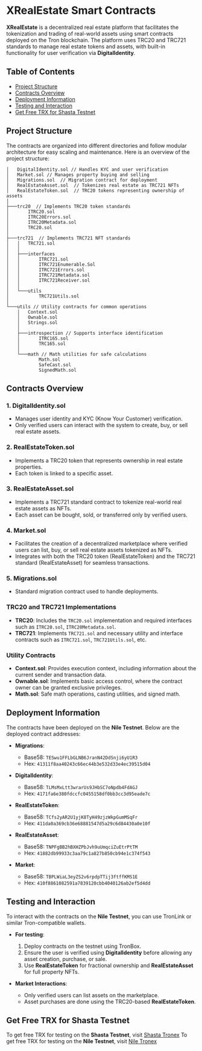 # XRealEstate Smart Contracts

**XRealEstate** is a decentralized real estate platform that facilitates the tokenization and trading of real-world assets using smart contracts deployed on the Tron blockchain. The platform uses TRC20 and TRC721 standards to manage real estate tokens and assets, with built-in functionality for user verification via **DigitalIdentity**.

## Table of Contents

- [Project Structure](#project-structure)
- [Contracts Overview](#contracts-overview)
- [Deployment Information](#deployment-information)
- [Testing and Interaction](#testing-and-interaction)
- [Get Free TRX for Shasta Testnet](#get-free-trx-for-shasta-testnet)

## Project Structure

The contracts are organized into different directories and follow modular architecture for easy scaling and maintenance. Here is an overview of the 
project structure:
```
│   DigitalIdentity.sol // Handles KYC and user verification
│   Market.sol // Manages property buying and selling
│   Migrations.sol  // Migration contract for deployment
│   RealEstateAsset.sol  // Tokenizes real estate as TRC721 NFTs 
│   RealEstateToken.sol  // TRC20 tokens representing ownership of assets
│   
├───trc20  // Implements TRC20 token standards
│       ITRC20.sol
│       ITRC20Errors.sol
│       ITRC20Metadata.sol
│       TRC20.sol
│       
├───trc721  // Implements TRC721 NFT standards
│   │   TRC721.sol
│   │   
│   ├───interfaces
│   │       ITRC721.sol
│   │       ITRC721Enumerable.Sol
│   │       ITRC721Errors.sol
│   │       ITRC721Metadata.sol
│   │       ITRC721Receiver.sol
│   │       
│   └───utils 
│           TRC721Utils.sol
│
└───utils // Utility contracts for common operations
    │   Context.sol
    │   Ownable.sol
    │   Strings.sol
    │   
    ├───introspection // Supports interface identification
    │       ITRC165.sol
    │       TRC165.sol
    │
    └───math // Math utilities for safe calculations
            Math.sol
            SafeCast.sol
            SignedMath.sol
```
## Contracts Overview

### 1. **DigitalIdentity.sol**
   - Manages user identity and KYC (Know Your Customer) verification.
   - Only verified users can interact with the system to create, buy, or sell real estate assets.

### 2. **RealEstateToken.sol**
   - Implements a TRC20 token that represents ownership in real estate properties.
   - Each token is linked to a specific asset.

### 3. **RealEstateAsset.sol**
   - Implements a TRC721 standard contract to tokenize real-world real estate assets as NFTs.
   - Each asset can be bought, sold, or transferred only by verified users.

### 4. **Market.sol**
   - Facilitates the creation of a decentralized marketplace where verified users can list, buy, or sell real estate assets tokenized as NFTs.
   - Integrates with both the TRC20 token (RealEstateToken) and the TRC721 standard (RealEstateAsset) for seamless transactions.

### 5. **Migrations.sol**
   - Standard migration contract used to handle deployments.

### TRC20 and TRC721 Implementations
- **TRC20**: Includes the `TRC20.sol` implementation and required interfaces such as `ITRC20.sol`, `ITRC20Metadata.sol`.
- **TRC721**: Implements `TRC721.sol` and necessary utility and interface contracts such as `ITRC721.sol`, `TRC721Utils.sol`, etc.

### Utility Contracts
- **Context.sol**: Provides execution context, including information about the current sender and transaction data.
- **Ownable.sol**: Implements basic access control, where the contract owner can be granted exclusive privileges.
- **Math.sol**: Safe math operations, casting utilities, and signed math.

## Deployment Information

The contracts have been deployed on the **Nile Testnet**. Below are the deployed contract addresses:

- **Migrations**:
  - Base58: `TESwu1FFLbGLNB6JranN42DdSnji6yU1R3`
  - Hex: `41311f8aa40243c66ec44b3e532d33e4ec39515d04`

- **DigitalIdentity**:
  - Base58: `TLMsMxLtt3wrarUs9JHbSC7oNpdb4FdAGJ`
  - Hex: `4171fa6e380fdccfc0455158df0bb3cc3d95eade7c`

- **RealEstateToken**:
  - Base58: `TCfs2yAR2U1yjK8TyH49zjzWkpGumMSqFr`
  - Hex: `411da0a369cb36e68881547d5a29c6d84430a0e10f`

- **RealEstateAsset**:
  - Base58: `TNPFgBB2hBXHZPbJvh9uUmqciZuEtrPtTM`
  - Hex: `41882db99933c3aa79c1a827b850cb94e1c374f543`

- **Market**:
  - Base58: `TBPLWiaL3eyZS2v6rpdpTTij3ftffKMS1E`
  - Hex: `410f8861082591a7839120cbb4040126ab2ef5d4dd`

## Testing and Interaction

To interact with the contracts on the **Nile Testnet**, you can use TronLink or similar Tron-compatible wallets. 

- **For testing**:
  1. Deploy contracts on the testnet using TronBox.
  2. Ensure the user is verified using **DigitalIdentity** before allowing any asset creation, purchase, or sale.
  3. Use **RealEstateToken** for fractional ownership and **RealEstateAsset** for full property NFTs.

- **Market Interactions**:
  - Only verified users can list assets on the marketplace.
  - Asset purchases are done using the TRC20-based **RealEstateToken**.

## Get Free TRX for Shasta Testnet

To get free TRX for testing on the **Shasta Testnet**, visit [Shasta Tronex](https://shasta.tronex.io/)
To get free TRX for testing on the **Nile Testnet**, visit [Nile Tronex](https://nileex.io/join/getJoinPage)